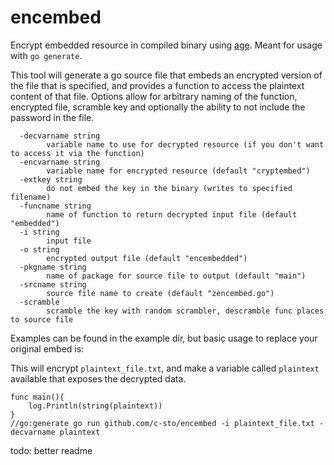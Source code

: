 # encembed

Encrypt embedded resource in compiled binary using [age](https://github.com/FiloSottile/age). Meant for usage with `go generate`.

This tool will generate a go source file that embeds an encrypted version of the file that is specified, and provides a function to access the plaintext content of that file. Options allow for arbitrary naming of the function, encrypted file, scramble key and optionally the ability to not include the password in the file.

```
  -decvarname string
        variable name to use for decrypted resource (if you don't want to access it via the function)
  -encvarname string
        variable name for encrypted resource (default "cryptembed")
  -extkey string
        do not embed the key in the binary (writes to specified filename)
  -funcname string
        name of function to return decrypted input file (default "embedded")
  -i string
        input file
  -o string
        encrypted output file (default "encembedded")
  -pkgname string
        name of package for source file to output (default "main")
  -srcname string
        source file name to create (default "zencembed.go")
  -scramble
        scramble the key with random scrambler, descramble func places to source file
```

Examples can be found in the example dir, but basic usage to replace your original embed is:

This will encrypt `plaintext_file.txt`, and make a variable called `plaintext` available that exposes the decrypted data.

```
func main(){
    log.Println(string(plaintext))
}
//go:generate go run github.com/c-sto/encembed -i plaintext_file.txt -decvarname plaintext
```

todo: better readme
